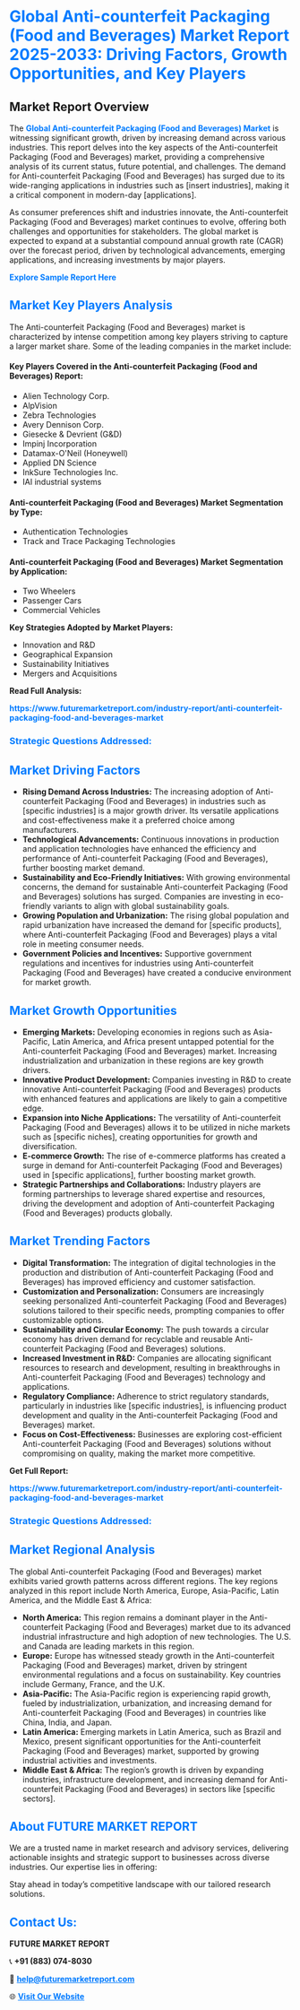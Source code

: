 <h1 style="color: #007BFF;">Global Anti-counterfeit Packaging (Food and Beverages) Market Report 2025-2033: Driving Factors, Growth Opportunities, and Key Players</h1>

<section id="overview">
<h2>Market Report Overview</h2>
<p>The <a href="https://www.futuremarketreport.com/industry-report/anti-counterfeit-packaging-food-and-beverages-market" style="color: #007BFF; text-decoration: none;"><strong>Global Anti-counterfeit Packaging (Food and Beverages) Market</strong></a> is witnessing significant growth, driven by increasing demand across various industries. This report delves into the key aspects of the Anti-counterfeit Packaging (Food and Beverages) market, providing a comprehensive analysis of its current status, future potential, and challenges. The demand for Anti-counterfeit Packaging (Food and Beverages) has surged due to its wide-ranging applications in industries such as [insert industries], making it a critical component in modern-day [applications].</p>
<p>As consumer preferences shift and industries innovate, the Anti-counterfeit Packaging (Food and Beverages) market continues to evolve, offering both challenges and opportunities for stakeholders. The global market is expected to expand at a substantial compound annual growth rate (CAGR) over the forecast period, driven by technological advancements, emerging applications, and increasing investments by major players.</p>
</section>

<section id="overview">
<p><a href="https://www.futuremarketreport.com/request-sample/reportId=36939" style="color: #007BFF; text-decoration: none;"><strong>Explore Sample Report Here</strong></a></p>
</section>

<section id="key-players">
<h2 style="color: #007BFF;">Market Key Players Analysis</h2>
<p>The Anti-counterfeit Packaging (Food and Beverages) market is characterized by intense competition among key players striving to capture a larger market share. Some of the leading companies in the market include:</p>
<h4>Key Players Covered in the Anti-counterfeit Packaging (Food and Beverages) Report:</h4>
<ul><li>Alien Technology Corp.</li><li>AlpVision</li><li>Zebra Technologies</li><li>Avery Dennison Corp.</li><li>Giesecke &amp; Devrient (G&amp;D)</li><li>Impinj Incorporation</li><li>Datamax-O&#039;Neil (Honeywell)</li><li>Applied DN Science</li><li>InkSure Technologies Inc.</li><li>IAI industrial systems</li></ul>
<h4>Anti-counterfeit Packaging (Food and Beverages) Market Segmentation by Type:</h4>
<ul><li>Authentication Technologies</li><li>Track and Trace Packaging Technologies</li></ul>

<h4>Anti-counterfeit Packaging (Food and Beverages) Market Segmentation by Application:</h4>
<ul><li>Two Wheelers</li><li>Passenger Cars</li><li>Commercial Vehicles</li></ul>
<p><strong>Key Strategies Adopted by Market Players:</strong></p>
<ul>
<li>Innovation and R&D</li>
<li>Geographical Expansion</li>
<li>Sustainability Initiatives</li>
<li>Mergers and Acquisitions</li>
</ul>
</section>

<section>
<p><strong>Read Full Analysis: </strong></p><a href="https://www.futuremarketreport.com/industry-report/anti-counterfeit-packaging-food-and-beverages-market" style="color: #007BFF; text-decoration: none;"><strong>https://www.futuremarketreport.com/industry-report/anti-counterfeit-packaging-food-and-beverages-market</strong></a>
<h3 style="color: #007BFF;">Strategic Questions Addressed:</h3>
</section>

<section id="driving-factors">
<h2 style="color: #007BFF;">Market Driving Factors</h2>
<ul>
<li><strong>Rising Demand Across Industries:</strong> The increasing adoption of Anti-counterfeit Packaging (Food and Beverages) in industries such as [specific industries] is a major growth driver. Its versatile applications and cost-effectiveness make it a preferred choice among manufacturers.</li>
<li><strong>Technological Advancements:</strong> Continuous innovations in production and application technologies have enhanced the efficiency and performance of Anti-counterfeit Packaging (Food and Beverages), further boosting market demand.</li>
<li><strong>Sustainability and Eco-Friendly Initiatives:</strong> With growing environmental concerns, the demand for sustainable Anti-counterfeit Packaging (Food and Beverages) solutions has surged. Companies are investing in eco-friendly variants to align with global sustainability goals.</li>
<li><strong>Growing Population and Urbanization:</strong> The rising global population and rapid urbanization have increased the demand for [specific products], where Anti-counterfeit Packaging (Food and Beverages) plays a vital role in meeting consumer needs.</li>
<li><strong>Government Policies and Incentives:</strong> Supportive government regulations and incentives for industries using Anti-counterfeit Packaging (Food and Beverages) have created a conducive environment for market growth.</li>
</ul>
</section>

<section id="growth-opportunities">
<h2 style="color: #007BFF;">Market Growth Opportunities</h2>
<ul>
<li><strong>Emerging Markets:</strong> Developing economies in regions such as Asia-Pacific, Latin America, and Africa present untapped potential for the Anti-counterfeit Packaging (Food and Beverages) market. Increasing industrialization and urbanization in these regions are key growth drivers.</li>
<li><strong>Innovative Product Development:</strong> Companies investing in R&D to create innovative Anti-counterfeit Packaging (Food and Beverages) products with enhanced features and applications are likely to gain a competitive edge.</li>
<li><strong>Expansion into Niche Applications:</strong> The versatility of Anti-counterfeit Packaging (Food and Beverages) allows it to be utilized in niche markets such as [specific niches], creating opportunities for growth and diversification.</li>
<li><strong>E-commerce Growth:</strong> The rise of e-commerce platforms has created a surge in demand for Anti-counterfeit Packaging (Food and Beverages) used in [specific applications], further boosting market growth.</li>
<li><strong>Strategic Partnerships and Collaborations:</strong> Industry players are forming partnerships to leverage shared expertise and resources, driving the development and adoption of Anti-counterfeit Packaging (Food and Beverages) products globally.</li>
</ul>
</section>

<section id="trending-factors">
<h2 style="color: #007BFF;">Market Trending Factors</h2>
<ul>
<li><strong>Digital Transformation:</strong> The integration of digital technologies in the production and distribution of Anti-counterfeit Packaging (Food and Beverages) has improved efficiency and customer satisfaction.</li>
<li><strong>Customization and Personalization:</strong> Consumers are increasingly seeking personalized Anti-counterfeit Packaging (Food and Beverages) solutions tailored to their specific needs, prompting companies to offer customizable options.</li>
<li><strong>Sustainability and Circular Economy:</strong> The push towards a circular economy has driven demand for recyclable and reusable Anti-counterfeit Packaging (Food and Beverages) solutions.</li>
<li><strong>Increased Investment in R&D:</strong> Companies are allocating significant resources to research and development, resulting in breakthroughs in Anti-counterfeit Packaging (Food and Beverages) technology and applications.</li>
<li><strong>Regulatory Compliance:</strong> Adherence to strict regulatory standards, particularly in industries like [specific industries], is influencing product development and quality in the Anti-counterfeit Packaging (Food and Beverages) market.</li>
<li><strong>Focus on Cost-Effectiveness:</strong> Businesses are exploring cost-efficient Anti-counterfeit Packaging (Food and Beverages) solutions without compromising on quality, making the market more competitive.</li>
</ul>
</section>

<section>
<p><strong>Get Full Report: </strong></p><a href="https://www.futuremarketreport.com/industry-report/anti-counterfeit-packaging-food-and-beverages-market" style="color: #007BFF; text-decoration: none;"><strong>https://www.futuremarketreport.com/industry-report/anti-counterfeit-packaging-food-and-beverages-market</strong></a>
<h3 style="color: #007BFF;">Strategic Questions Addressed:</h3>
</section>


<section id="regional-analysis">
<h2 style="color: #007BFF;">Market Regional Analysis</h2>
<p>The global Anti-counterfeit Packaging (Food and Beverages) market exhibits varied growth patterns across different regions. The key regions analyzed in this report include North America, Europe, Asia-Pacific, Latin America, and the Middle East & Africa:</p>
<ul>
<li><strong>North America:</strong> This region remains a dominant player in the Anti-counterfeit Packaging (Food and Beverages) market due to its advanced industrial infrastructure and high adoption of new technologies. The U.S. and Canada are leading markets in this region.</li>
<li><strong>Europe:</strong> Europe has witnessed steady growth in the Anti-counterfeit Packaging (Food and Beverages) market, driven by stringent environmental regulations and a focus on sustainability. Key countries include Germany, France, and the U.K.</li>
<li><strong>Asia-Pacific:</strong> The Asia-Pacific region is experiencing rapid growth, fueled by industrialization, urbanization, and increasing demand for Anti-counterfeit Packaging (Food and Beverages) in countries like China, India, and Japan.</li>
<li><strong>Latin America:</strong> Emerging markets in Latin America, such as Brazil and Mexico, present significant opportunities for the Anti-counterfeit Packaging (Food and Beverages) market, supported by growing industrial activities and investments.</li>
<li><strong>Middle East & Africa:</strong> The region’s growth is driven by expanding industries, infrastructure development, and increasing demand for Anti-counterfeit Packaging (Food and Beverages) in sectors like [specific sectors].</li>
</ul>
</section>

<footer>
<h2 style="color: #007BFF;">About FUTURE MARKET REPORT</h2>
<p>We are a trusted name in market research and advisory services, delivering actionable insights and strategic support to businesses across diverse industries. Our expertise lies in offering:</p>

<p>Stay ahead in today’s competitive landscape with our tailored research solutions.</p>

<h2 style="color: #007BFF;">Contact Us:</h2>
<p><strong>FUTURE MARKET REPORT</strong></p>
<p>📞 <strong>+91 (883) 074-8030</strong></p>
<p>📧 <strong><a href="mailto:help@futuremarketreport.com" style="color: #007BFF;">help@futuremarketreport.com</a></strong></p>
<p>🌐 <strong><a href="https://www.futuremarketreport.com/" style="color: #007BFF;">Visit Our Website</a></strong></p>
</footer>